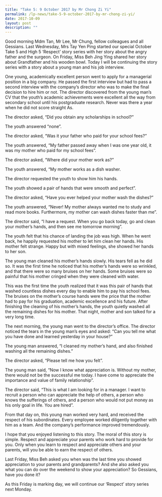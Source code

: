 ```yaml
---
title: "Take 5: 9 October 2017 by Mr Chong Zi Yi"
permalink: /lp-news/take-5-9-october-2017-by-mr-chong-zi-yi/
date: 2017-10-09
layout: post
description: ""
---
```

Good morning Mdm Tan, Mr Lee, Mr Chung, fellow colleagues and all Gessians. Last Wednesday, Mrs Tay Yen Ping started our special October Take 5 and High 5 ‘Respect’ story series with her story about the angry father and the surgeon. On Friday, Miss Beh Jing Ying shared her story about Grandfather and his wooden bowl. Today I will be continuing the story series with a story about a young man and his job interview.

One young, academically excellent person went to apply for a managerial position in a big company. He passed the first interview but had to pass a second interview with the company’s director who was to make the final decision to hire him or not. The director discovered from the young man’s CV that the youth’s academic achievements were excellent all the way from secondary school until his postgraduate research. Never was there a year when he did not score straight As.

The director asked, “Did you obtain any scholarships in school?”

The youth answered “none”.

The director asked, “Was it your father who paid for your school fees?”

The youth answered, “My father passed away when I was one year old, it was my mother who paid for my school fees”.

The director asked, “Where did your mother work as?”

The youth answered, “My mother works as a dish washer.

The director requested the youth to show him his hands.

The youth showed a pair of hands that were smooth and perfect”.

The director asked, “Have you ever helped your mother wash the dishes?”

The youth answered, “Never! My mother always wanted me to study and read more books. Furthermore, my mother can wash dishes faster than me”.

The director said, “I have a request. When you go back today, go and clean your mother’s hands, and then see me tomorrow morning”.

The youth felt that his chance of landing the job was high. When he went back, he happily requested his mother to let him clean her hands. His mother felt strange. Happy but with mixed feelings, she showed her hands to her son.

The young man cleaned his mother’s hands slowly. His tears fell as he did so. It was the first time he noticed that his mother’s hands were so wrinkled, and that there were so many bruises on her hands. Some bruises were so painful that his mother cringed when they were cleaned with water.

This was the first time the youth realized that it was this pair of hands that washed countless dishes every day to enable him to pay his school fees. The bruises on the mother’s course hands were the price that the mother had to pay for his graduation, academic excellence and his future. After finishing the cleaning of his mother’s hands, the youth quietly washed all the remaining dishes for his mother. That night, mother and son talked for a very long time.

The next morning, the young man went to the director’s office. The director noticed the tears in the young man’s eyes and asked: “Can you tell me what you have done and learned yesterday in your house?”

The young man answered, “I cleaned my mother’s hand, and also finished washing all the remaining dishes.”

The director asked, “Please tell me how you felt”.

The young man said, “Now I know what appreciation is. Without my mother, there would not be the successful me today. I have come to appreciate the importance and value of family relationship”.

The director said, “This is what I am looking for in a manager. I want to recruit a person who can appreciate the help of others, a person who knows the sufferings of others, and a person who would not put money as his only goal in life. You are hired”.

From that day on, this young man worked very hard, and received the respect of his subordinates. Every employee worked diligently together with him as a team. And the company’s performance improved tremendously.

I hope that you enjoyed listening to this story. The moral of this story is simple. Respect and appreciate your parents who work hard to provide for you. Only when you learn to respect and appreciate others and your parents, will you be able to earn the respect of others.

Last Friday, Miss Beh asked you when was the last time you showed appreciation to your parents and grandparents? And she also asked you what you can do over the weekend to show your appreciation? So Gessians, have you done it?

As this Friday is marking day, we will continue our ‘Respect’ story series next Monday.